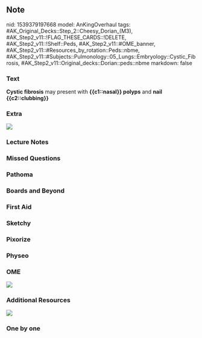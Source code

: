 ## Note
nid: 1539379197668
model: AnKingOverhaul
tags: #AK_Original_Decks::Step_2::Cheesy_Dorian_(M3), #AK_Step2_v11::!FLAG_THESE_CARDS::!DELETE, #AK_Step2_v11::!Shelf::Peds, #AK_Step2_v11::#OME_banner, #AK_Step2_v11::#Resources_by_rotation::Peds::nbme, #AK_Step2_v11::#Subjects::Pulmonology::05_Lungs::Embryology::Cystic_Fibrosis, #AK_Step2_v11::Original_decks::Dorian::peds::nbme
markdown: false

### Text
<div>
  <div>
    <div>
      <b>Cystic fibrosis</b> may present with <b>{{c1::nasal}}
      polyps</b> and <b>nail {{c2::clubbing}}</b>
    </div>
  </div>
</div>

### Extra
<div><img src="ok2.png"></div>

### Lecture Notes


### Missed Questions


### Pathoma


### Boards and Beyond


### First Aid


### Sketchy


### Pixorize


### Physeo


### OME
<div class="ome-widget">
  <a href="https://onlinemeded.org?ref=anki"><img src=
  "_OME_AnkiFlashcards_General_7.png"></a>
</div>

### Additional Resources
<img src="paste-6097461990916097.jpg">

### One by one

